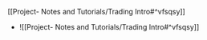 [[Project- Notes and Tutorials/Trading Intro#^vfsqsy]]
- ![[Project- Notes and Tutorials/Trading Intro#^vfsqsy]]
